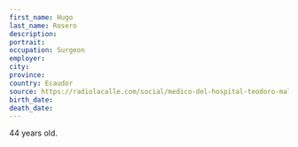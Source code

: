 ```yaml
---
first_name: Hugo
last_name: Rosero
description: 
portrait: 
occupation: Surgeon
employer: 
city: 
province: 
country: Ecaudor
source: https://radiolacalle.com/social/medico-del-hospital-teodoro-maldonado-carbo-fallece-en-la-lucha-contra-el-covid-19
birth_date: 
death_date: 
---
```


44 years old.